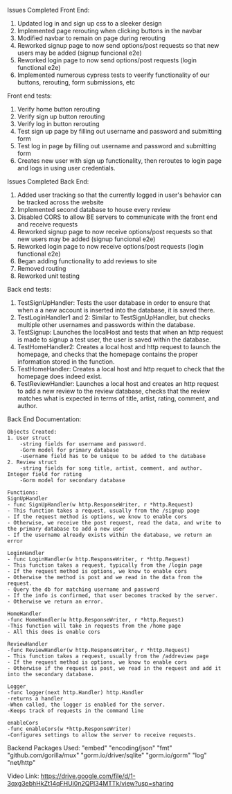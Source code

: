 Issues Completed Front End:
1. Updated log in and sign up css to a sleeker design
2. Implemented page rerouting when clicking buttons in the navbar
3. Modified navbar to remain on page during rerouting
4. Reworked signup page to now send options/post requests so that new users may be added (signup funcional e2e)
5. Reworked login page to now send options/post requests (login functional e2e)
6. Implemented numerous cypress tests to veerify functionality of our buttons, rerouting, form submissions, etc

Front end tests:
1. Verify home button rerouting
2. Verify sign up button rerouting
3. Verify log in button rerouting
4. Test sign up page by filling out username and password and submitting form
5. Test log in page by filling out username and password and submitting form
6. Creates new user with sign up functionality, then reroutes to login page and logs in using user credentials.

Issues Completed Back End:
1. Added user tracking so that the currently logged in user's behavior can be tracked across the website
2. Implemented second database to house every review
3. Disabled CORS to allow BE servers to communicate with the front end and receive requests
4. Reworked signup page to now receive options/post requests so that new users may be added (signup funcional e2e)
5. Reworked login page to now receive options/post requests (login functional e2e)
6. Began adding functionality to add reviews to site
7. Removed routing
8. Reworked unit testing

Back end tests:
1. TestSignUpHandler: Tests the user database in order to ensure that when a a new account is inserted into the database, it is saved there.
2. TestLoginHandler1 and 2: Similar to TestSignUpHandler, but checks multiple other usernames and passwords within the database.
3. TestSignup: Launches the localHost and tests that when an http request is made to signup a test user, the user is saved within the database.
4. TestHomeHandler2: Creates a local host and http request to launch the homepage, and checks that the homepage contains the proper information stored in the function.
5. TestHomeHandler: Creates a local host and http requet to check that the homepage does indeed exist.
6. TestReviewHandler: Launches a local host and creates an http request to add a new review to the review database, checks that the review matches what is expected in terms of title, artist, rating, comment, and author.

Back End Documentation:

	Objects Created:
	1. User struct
		-string fields for username and password.
		-Gorm model for primary database
		-username field has to be unique to be added to the database
	2. Review struct
		-string fields for song title, artist, comment, and author. Integer field for rating
		-Gorm model for secondary database

	Functions:
	SignUpHandler
	- func SignUpHandler(w http.ResponseWriter, r *http.Request)
	- This function takes a request, usually from the /signup page
	- If the request method is options, we know to enable cors
	- Otherwise, we receive the post request, read the data, and write to the primary database to add a new user
	- If the username already exists within the database, we return an error
	
	LoginHandler
	- func LoginHandler(w http.ResponseWriter, r *http.Request)
	- This function takes a request, typically from the /login page
	- If the request method is options, we know to enable cors
	- Otherwise the method is post and we read in the data from the request.
	- Query the db for matching username and password
	- If the info is confirmed, that user becomes tracked by the server.
	- Otherwise we return an error.
	
	HomeHandler
	-func HomeHandler(w http.ResponseWriter, r *http.Request)
	-This function will take in requests from the /home page
	- All this does is enable cors
	
	ReviewHandler
	-func ReviewHandler(w http.ResponseWriter, r *http.Request)
	- This function takes a request, usually from the /addreview page
	- If the request method is options, we know to enable cors
	- Otherwise if the request is post, we read in the request and add it into the secondary database.
	
	Logger
	-func logger(next http.Handler) http.Handler
	-returns a handler
	-When called, the logger is enabled for the server. 
	-Keeps track of requests in the command line
	
	enableCors
	-func enableCors(w *http.ResponseWriter)
	-Configures settings to allow the server to receive requests.

Backend Packages Used:
	"embed"
	"encoding/json"
	"fmt"
	"github.com/gorilla/mux"
	"gorm.io/driver/sqlite"
	"gorm.io/gorm"
	"log"
	"net/http"
	
Video Link: https://drive.google.com/file/d/1-3qxg3ebhHkZt14qFHUi0n2QPl34MTTk/view?usp=sharing
